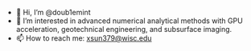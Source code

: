 - 👋 Hi, I’m @doub1emint
- 👀 I’m interested in advanced numerical analytical methods with GPU acceleration, geotechnical engineering, and subsurface imaging.
- 📫 How to reach me: xsun379@wisc.edu

<!---
doub1emint/doub1emint is a ✨ special ✨ repository because its `README.md` (this file) appears on your GitHub profile.
You can click the Preview link to take a look at your changes.
--->
